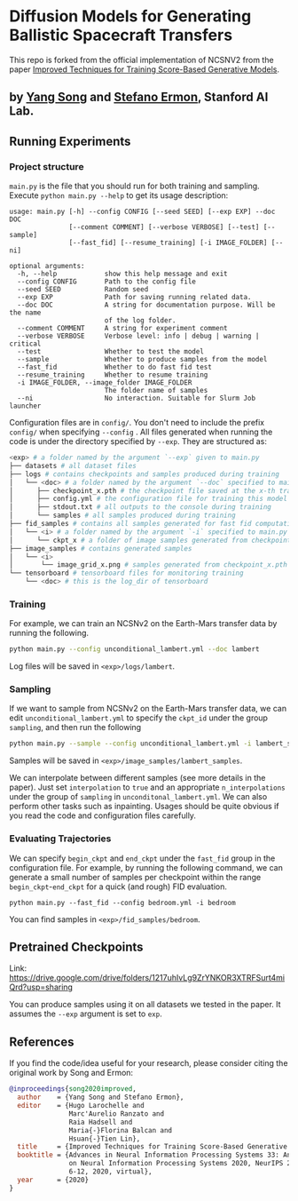 # Diffusion Models for Generating Ballistic Spacecraft Transfers

This repo is forked from the official implementation of NCSNV2 from the paper [Improved Techniques for Training Score-Based Generative Models](http://arxiv.org/abs/2006.09011). 

by [Yang Song](http://yang-song.github.io/) and [Stefano Ermon](https://cs.stanford.edu/~ermon/), Stanford AI Lab.
-----------------------------------------------------------------------------------------

## Running Experiments
### Project structure

`main.py` is the file that you should run for both training and sampling. Execute ```python main.py --help``` to get its usage description:

```
usage: main.py [-h] --config CONFIG [--seed SEED] [--exp EXP] --doc DOC
               [--comment COMMENT] [--verbose VERBOSE] [--test] [--sample]
               [--fast_fid] [--resume_training] [-i IMAGE_FOLDER] [--ni]

optional arguments:
  -h, --help            show this help message and exit
  --config CONFIG       Path to the config file
  --seed SEED           Random seed
  --exp EXP             Path for saving running related data.
  --doc DOC             A string for documentation purpose. Will be the name
                        of the log folder.
  --comment COMMENT     A string for experiment comment
  --verbose VERBOSE     Verbose level: info | debug | warning | critical
  --test                Whether to test the model
  --sample              Whether to produce samples from the model
  --fast_fid            Whether to do fast fid test
  --resume_training     Whether to resume training
  -i IMAGE_FOLDER, --image_folder IMAGE_FOLDER
                        The folder name of samples
  --ni                  No interaction. Suitable for Slurm Job launcher
```

Configuration files are in `config/`. You don't need to include the prefix `config/` when specifying  `--config` . All files generated when running the code is under the directory specified by `--exp`. They are structured as:

```bash
<exp> # a folder named by the argument `--exp` given to main.py
├── datasets # all dataset files
├── logs # contains checkpoints and samples produced during training
│   └── <doc> # a folder named by the argument `--doc` specified to main.py
│      ├── checkpoint_x.pth # the checkpoint file saved at the x-th training iteration
│      ├── config.yml # the configuration file for training this model
│      ├── stdout.txt # all outputs to the console during training
│      └── samples # all samples produced during training
├── fid_samples # contains all samples generated for fast fid computation
│   └── <i> # a folder named by the argument `-i` specified to main.py
│      └── ckpt_x # a folder of image samples generated from checkpoint_x.pth
├── image_samples # contains generated samples
│   └── <i>
│       └── image_grid_x.png # samples generated from checkpoint_x.pth       
└── tensorboard # tensorboard files for monitoring training
    └── <doc> # this is the log_dir of tensorboard
```

### Training

For example, we can train an NCSNv2 on the Earth-Mars transfer data by running the following.

```bash
python main.py --config unconditional_lambert.yml --doc lambert
```

Log files will be saved in `<exp>/logs/lambert`.

### Sampling

If we want to sample from NCSNv2 on the Earth-Mars transfer data, we can edit `unconditional_lambert.yml` to specify the `ckpt_id` under the group `sampling`, and then run the following

```bash
python main.py --sample --config unconditional_lambert.yml -i lambert_samples
```

Samples will be saved in `<exp>/image_samples/lambert_samples`.

We can interpolate between different samples (see more details in the paper). Just set `interpolation` to `true` and an appropriate `n_interpolations` under the group of `sampling` in `unconditonal_lambert.yml`. We can also perform other tasks such as inpainting. Usages should be quite obvious if you read the code and configuration files carefully.

### Evaluating Trajectories 

We can specify `begin_ckpt` and `end_ckpt` under the `fast_fid` group in the configuration file. For example, by running the following command, we can generate a small number of samples per checkpoint within the range `begin_ckpt`-`end_ckpt` for a quick (and rough) FID evaluation.

```shell
python main.py --fast_fid --config bedroom.yml -i bedroom
```

You can find samples in `<exp>/fid_samples/bedroom`.

## Pretrained Checkpoints

Link: https://drive.google.com/drive/folders/1217uhIvLg9ZrYNKOR3XTRFSurt4miQrd?usp=sharing

You can produce samples using it on all datasets we tested in the paper. It assumes the `--exp` argument is set to `exp`.

## References

If you find the code/idea useful for your research, please consider citing the original work by Song and Ermon:

```bib
@inproceedings{song2020improved,
  author    = {Yang Song and Stefano Ermon},
  editor    = {Hugo Larochelle and
               Marc'Aurelio Ranzato and
               Raia Hadsell and
               Maria{-}Florina Balcan and
               Hsuan{-}Tien Lin},
  title     = {Improved Techniques for Training Score-Based Generative Models},
  booktitle = {Advances in Neural Information Processing Systems 33: Annual Conference
               on Neural Information Processing Systems 2020, NeurIPS 2020, December
               6-12, 2020, virtual},
  year      = {2020}
}
```


